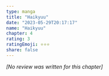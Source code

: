 ```yaml
---
type: manga
title: "Haikyuu"
date: "2023-05-29T20:17:17"
name: "Haikyuu"
chapter: 4
rating: 3
ratingEmoji: ⭐️⭐️⭐️
share: false
---
```


_[No review was written for this chapter]_
